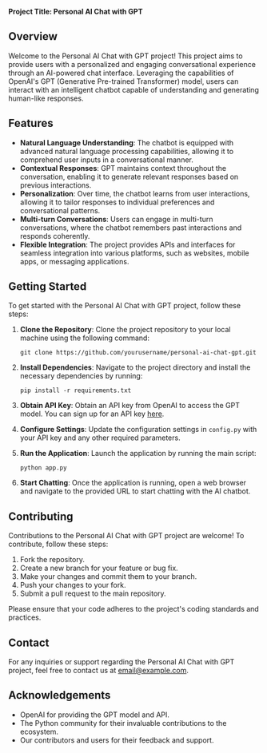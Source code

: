 **Project Title: Personal AI Chat with GPT**

## Overview
Welcome to the Personal AI Chat with GPT project! This project aims to provide users with a personalized and engaging conversational experience through an AI-powered chat interface. Leveraging the capabilities of OpenAI's GPT (Generative Pre-trained Transformer) model, users can interact with an intelligent chatbot capable of understanding and generating human-like responses.

## Features
- **Natural Language Understanding**: The chatbot is equipped with advanced natural language processing capabilities, allowing it to comprehend user inputs in a conversational manner.
- **Contextual Responses**: GPT maintains context throughout the conversation, enabling it to generate relevant responses based on previous interactions.
- **Personalization**: Over time, the chatbot learns from user interactions, allowing it to tailor responses to individual preferences and conversational patterns.
- **Multi-turn Conversations**: Users can engage in multi-turn conversations, where the chatbot remembers past interactions and responds coherently.
- **Flexible Integration**: The project provides APIs and interfaces for seamless integration into various platforms, such as websites, mobile apps, or messaging applications.

## Getting Started
To get started with the Personal AI Chat with GPT project, follow these steps:

1. **Clone the Repository**: Clone the project repository to your local machine using the following command:
   ```
   git clone https://github.com/yourusername/personal-ai-chat-gpt.git
   ```

2. **Install Dependencies**: Navigate to the project directory and install the necessary dependencies by running:
   ```
   pip install -r requirements.txt
   ```

3. **Obtain API Key**: Obtain an API key from OpenAI to access the GPT model. You can sign up for an API key [here](https://openai.com).

4. **Configure Settings**: Update the configuration settings in `config.py` with your API key and any other required parameters.

5. **Run the Application**: Launch the application by running the main script:
   ```
   python app.py
   ```

6. **Start Chatting**: Once the application is running, open a web browser and navigate to the provided URL to start chatting with the AI chatbot.

## Contributing
Contributions to the Personal AI Chat with GPT project are welcome! To contribute, follow these steps:

1. Fork the repository.
2. Create a new branch for your feature or bug fix.
3. Make your changes and commit them to your branch.
4. Push your changes to your fork.
5. Submit a pull request to the main repository.

Please ensure that your code adheres to the project's coding standards and practices.


## Contact
For any inquiries or support regarding the Personal AI Chat with GPT project, feel free to contact us at [email@example.com](mailto:sagarjha2004@gmail.com).

## Acknowledgements
- OpenAI for providing the GPT model and API.
- The Python community for their invaluable contributions to the ecosystem.
- Our contributors and users for their feedback and support.
